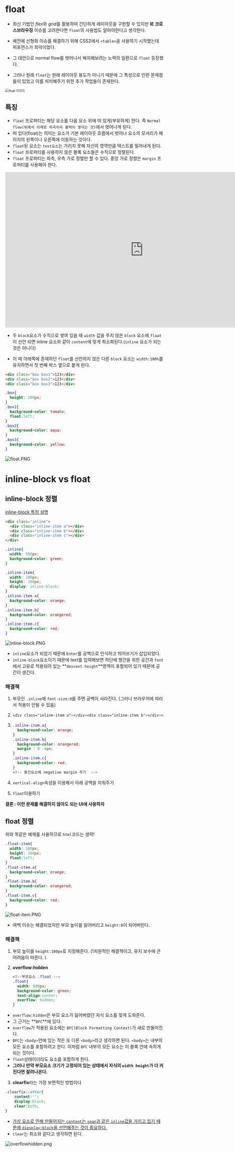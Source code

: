 # float

- 최신 기법인 *flex*와 *grid*를 활용하여 간단하게 레이아웃을 구현할 수 있지만 **IE 크로스브라우징** 이슈를 고려한다면 `float`의 사용법도 알아야한다고 생각한다.

- 예전에 선형화 이슈를 해결하기 위해 CSS2에서 `<table>`을 사용하기 시작했는데 퍼포먼스가 최악이었다.
- 그 대안으로 normal flow를 벗어나서 배치해보려는 노력의 일환으로 `float` 등장했다.
- 그러나 원래 `float`는 원래 레이아웃 용도가 아니기 때문에 그 특성으로 인한 문제점들이 있었고 이를 처리해주기 위한 추가 작업들이 존재한다.

<img src="https://poiemaweb.com/img/float.png" alt="float 이미지" style="zoom:70%;" />



## 특징

- `float` 프로퍼티는 해당 요소를 다음 요소 위에 떠 있게(부유하게) 한다. 즉 `Normal flow(위에서 아래로 차곡차곡 블럭이 쌓이는 것)`에서 벗어나게 된다.
- 떠 있다(float)는 의미는 요소가 기본 레이아웃 흐름에서 벗어나 요소의 모서리가 페이지의 왼쪽이나 오른쪽에 이동하는 것이다.
- `float`된 요소는 `text요소`는 가리지 못해 자신의 영역만큼 텍스트를 밀어내게 된다.
- `float` 프로퍼티를 사용하지 않은 블록 요소들은 수직으로 정렬된다.
- `float` 프로퍼티는 좌측, 우측 가로 정렬만 할 수 있다. 중앙 가로 정렬은 `margin` 프로퍼티를 사용해야 한다.

<iframe width="878" height="494" src="https://www.youtube.com/embed/xara4Z1b18I" frameborder="0" allow="accelerometer; autoplay; encrypted-media; gyroscope; picture-in-picture" allowfullscreen></iframe>

- 두 `block`요소가 수직으로 쌓여 있을 때 `width` 값을 주지 않은 `block` 요소에 <code>float</code>이 선언 되면 inline 요소와 같이 `content`에 맞게 최소화된다.(`inline` 요소가 되는 것은 아니다)

- 이 때 아래쪽에 존재하던 `float`를 선언하지 않은 다른 `block` 요소는 <code>width:100%</code>를 유지하면서 첫 번째 박스 옆으로 붙게 된다.

```html
<div class="box box1">123</div>
<div class="box box2">123</div>
<div class="box box3">123</div>
```

```css
.box{
  height: 100px;
}
.box1{
  background-color: tomato;
  float:left;
}
.box2{
  background-color: aqua;
}
.box3{
  background-color: yellow;
}
```

![float.PNG](https://github.com/cjy0019/TIL/blob/master/images/float.PNG?raw=true)



# inline-block vs float



## inline-block 정렬

[inline-block 특징 설명](https://github.com/cjy0019/TIL/blob/master/CSS/display.md)

```html
<div class="inline">
  <div class="inline-item a"></div>
  <div class="inline-item b"></div>
  <div class="inline-item c"></div>
</div>
```

```css
.inline{
  width: 500px;
  background-color: green;
}

.inline-item{
  width: 100px;
  height: 100px;
  display: inline-block;
}
.inline-item.a{
  background-color: orange;
}
.inline-item.b{
  background-color: orangered;
}
.inline-item.c{
  background-color: red;
}
```

![inline-block.PNG](https://github.com/cjy0019/TIL/blob/master/images/inline-block.PNG?raw=true)

- `inline`요소가 되었기 때문에 `Enter`를 공백으로 인식하고 띄어쓰기가 삽입되었다.
- `inline-block`요소이기 때문에 text를 입력해보면 하단에 행간을 위한 공간과 `font`에서 고유로 적용되어 있는 **`descent height`**영역이 포함되어 있기 때문에 공간이 생긴다.



### 해결책

1. 부모인 `.inline`에 `font-size:0`을 주면 공백이 사라진다. (그러나 브라우저에 따라서 적용이 안될 수 있음)

2. ```css
   <div class="inline-item a"></div><div class="inline-item b"></div><div class="inline-item c"></div> <!-- 공백을 다 붙여서 작성하는 법 -->
   ```

3. ```css
   .inline-item.a{
     background-color: orange;
   }
   .inline-item.b{
     background-color: orangered;
     margin : 0 -4px;
   }
   .inline-item.c{
     background-color: red;
   } 
   <!-- 중간요소에 negative margin 주기  -->
   ```

4. `vertical-align`속성을 이용해서 아래 공백을 지워주기
5. `float`이용하기

**결론 : 이런 문제를 해결하지 않아도 되는 UI에 사용하자**



## float 정렬

위와 똑같은 예제를 사용하므로 `html`코드는 생략!

```css
.float-item{
  width: 100px;
  height: 100px;
  float:left;
}
.float-item.a{
  background-color: orange;
}
.float-item.b{
  background-color: orangered;
}
.float-item.c{
  background-color: red;
}
```

![float-item.PNG](https://github.com/cjy0019/TIL/blob/master/images/float-item.PNG?raw=true)

- 여백 이슈는 해결되었지만 부모 높이를 잃어버리고 `height:0`이 되어버린다.

### 해결책

1. 부모 높이를 `height:100px`로 지정해준다. (1차원적인 해결책이고, 유지 보수에 큰 어려움이 따른다. )

2. **overflow:hidden**

   ```css
   <!--부모요소 .float -->
   .float{
     width: 500px;
     background-color: green;
     text-align:center;
     overflow: hidden;
   }
   ```

- `overflow:hidden`은 부모 요소가 잃어버렸던 자식 요소를 찾게 도와준다.
- 그 근거는 **`BFC`**에 있다.
- `overflow`가 적용된 요소에는 `BFC(Block Formatting Context)`가 새로 만들어진다.
- `BFC`는 `<body>`안에 있는 작은 또 다른 `<body>`라고 생각하면 된다. `<body>`는 내부의 모든 요소를 포함하려고 한다. 이처럼 `BFC` 내부의 모든 요소는 이 블록 안에 속하게 되는 것이다.
-  `float`상태이더라도 요소를 포함하게 한다.
- **그러나 만약 부모요소 크기가 고정되어 있는 상태에서 자식의 `width height`가 더 커진다면 잘려나온다.**

3.  **clearfix**라는 가장 보편적인 방법이다

```css
.clearfix::after{
    content:'';
    display:block;
    clear:both;
}
```

- <u>가상 요소로 인해 만들어지는 `content`는 `span`과 같은 `inline`값을 가지고 있기 때문에 `dipsplay:block`을 선언해주는 것이 중요하다.</u>
- `clear`는 취소와 같다고 생각하면 된다.

![overflowhidden.png](https://github.com/cjy0019/TIL/blob/master/images/overflowhidden.png?raw=true)
